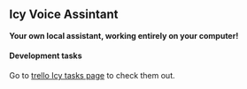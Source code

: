 ## Icy Voice Assintant

**Your own local assistant, working entirely on your computer!**

#### Development tasks

Go to [trello Icy tasks page](https://trello.com/b/G7mmtZO0) to check them out.
